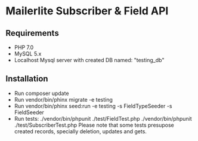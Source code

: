 # Mailerlite Subscriber & Field API

## Requirements

- PHP 7.0
- MySQL 5.x
- Localhost Mysql server with created DB named: "testing_db"

## Installation

- Run composer update
- Run vendor/bin/phinx migrate -e testing
- Run vendor/bin/phinx seed:run -e testing -s FieldTypeSeeder -s FieldSeeder
- Run tests: 
	./vendor/bin/phpunit ./test/FieldTest.php
	./vendor/bin/phpunit ./test/SubscriberTest.php
Please note that some tests presupose created records, specially deletion, updates and gets.
